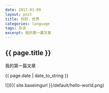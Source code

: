 ```yaml
---
date: 2017-01-09
layout: post
title: 你好，世界
categories: language
tags: 杂谈
excerpt: 我的第一篇文章
---
```


<h2>{{ page.title }}</h2>
<p>我的第一篇文章</p>
<p>{{ page.date | date_to_string }}</p>
![]({{ site.baseimgurl }}/default/hello-world.png)